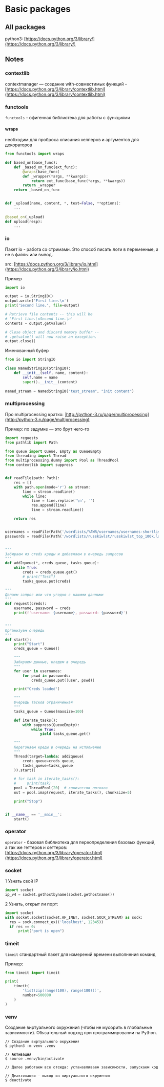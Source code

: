 # Basic packages

## All packages

python3: [https://docs.python.org/3/library/](https://docs.python.org/3/library/)

## Notes

### contextlib

contextmanager — создание with-совместимых функций - [https://docs.python.org/3/library/contextlib.html](https://docs.python.org/3/library/contextlib.html)

### functools

`functools` - офигенная библиотека для работы с функциями

#### wraps

необходим для проброса описания хелперов и аргументов для декораторов

```python
from functools import wraps

def based_on(base_func):
    def _based_on_func(ext_func):
        @wraps(base_func)
        def _wrapper(*args, **kwargs):
            return ext_func(base_func(*args, **kwargs))
        return _wrapper
    return _based_on_func
    

def _upload(name, content, *, test=False, **options):
    ...
    
@based_on(_upload)
def upload(resp):
    ...
```

### io

Пакет io - работа со стримами. Это способ писать логи в переменные, а не в файлы или вывод.

src: [https://docs.python.org/3/library/io.html](https://docs.python.org/3/library/io.html)

Пример

```python
import io

output = io.StringIO()
output.write('First line.\n')
print('Second line.', file=output)

# Retrieve file contents -- this will be
# 'First line.\nSecond line.\n'
contents = output.getvalue()

# Close object and discard memory buffer --
# .getvalue() will now raise an exception.
output.close()
```

Именованный буфер

```python
from io import StringIO

class NamedStringIO(StringIO):
    def __init__(self, name, content):
        self.name = name
        super().__init__(content)
        
named_stream = NamedStringIO("test_stream", "init content")
```

### multiprocessing

Про multiprocessing кратко: [http://python-3.ru/page/multiprocessing](http://python-3.ru/page/multiprocessing)

Пример: по задумке — это брут чего-то

```python
import requests
from pathlib import Path

from queue import Queue, Empty as QueueEmpty
from threading import Thread
from multiprocessing.dummy import Pool as ThreadPool
from contextlib import suppress


def readFile(path: Path):
    res = []
    with path.open(mode='r') as stream:
        line = stream.readline()
        while line:
            line = line.replace('\n', '')
            res.append(line)
            line = stream.readline()

    return res


usernames = readFile(Path('/wordlists/YAWR/usernames/usernames-shortlist.txt'))
passwords = readFile(Path('/wordlists/russkiwlst/russkiwlst_top_100k.lst'))


"""
Забираем из creds креды и добавляем в очередь запросов
"""
def add2queue(*, creds_queue, tasks_queue):
    while True:
        creds = creds_queue.get()
        # print("Test")
        tasks_queue.put(creds)

"""
Делаем запрос или что угодно с нашими данными
"""
def request(creds):
    username, password = creds
    print(f'username: {username}, password: {password}')


"""
Организуем очередь
"""
def start():
    print("Start")
    creds_queue = Queue()

    """
    Забираем данные, кладем в очередь
    """
    for user in usernames:
        for pswd in passwords:
            creds_queue.put((user, pswd))

    print("Creds loaded")

    """
    Очередь тасков ограниченная
    """
    tasks_queue = Queue(maxsize=100)

    def iterate_tasks():
        with suppress(QueueEmpty):
            while True:
                yield tasks_queue.get()

    """
    Перегоняем креды в очередь на исполнение
    """
    Thread(target=lambda: add2queue(
        creds_queue=creds_queue,
        tasks_queue=tasks_queue
    )).start()

    # for task in iterate_tasks():
    #     print(task)
    pool = ThreadPool(20)  # количестов потоков
    out = pool.imap(request, iterate_tasks(), chunksize=5)

    print("Stop")


if __name__ == '__main__':
    start()


```

### operator

`operator` - базовая библиотека для переопределения базовых функций, а так же геттеров и сеттеров: [https://docs.python.org/3/library/operator.html](https://docs.python.org/3/library/operator.html)

### socket

1 Узнать свой IP

```python
import socket
ip_v4 = socket.gethostbyname(socket.gethostname())
```

2 Узнать, открыт ли порт:

```python
import socket
with socket.socket(socket.AF_INET, socket.SOCK_STREAM) as sock:
  res = sock.connect_ex(('localhost', 12345))
  if res == 0:
      print("port is open")
```

### timeit

`timeit` стандартный пакет для измерений времени выполнения команд

Пример:

```python
from timeit import timeit

print(
    timeit(
        'list(zip(range(100), range(100)))', 
        number=500000
    )
)
```

### venv

Создание виртуального окружения (чтобы не мусорить в глобальные зависимости). Обязательный подход при программировании на Python.

<pre><code>// Создание виртуального окружения
$ python3 -m venv .venv

<strong>// Активация
</strong>$ source .venv/bin/activate

// Далее работаем все отсюда: устанавливаем зависимости, запускаем код

// Деактивация — выход из виртуального окружения
$ deactivate</code></pre>


